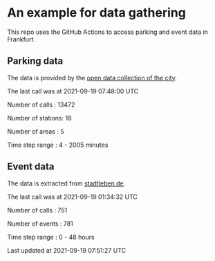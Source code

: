 # An example for data gathering

This repo uses the GitHub Actions to access parking and event data in Frankfurt.

## Parking data
The data is provided by the [open data collection of the city](https://www.offenedaten.frankfurt.de/).

The last call was at 2021-09-19 07:48:00 UTC

Number of calls   : 13472

Number of stations:    18

Number of areas   :     5

Time step range   :     4 -  2005 minutes


## Event data
The data is extracted from [stadtleben.de](https://stadtleben.de/frankfurt/).

The last call was at 2021-09-19 01:34:32 UTC

Number of calls   : 751

Number of events  : 781

Time step range   :   0 -  48 hours


Last updated at 2021-09-19 07:51:27 UTC

